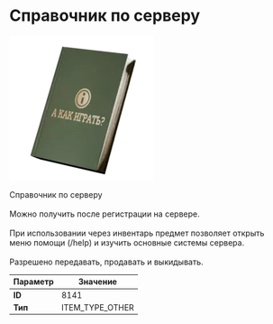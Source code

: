 # Справочник по серверу

![Item Image](../img/8141.webp?raw=true)

Справочник по серверу<br><br>Можно получить после регистрации на сервере.<br><br>При использовании через инвентарь предмет позволяет открыть<br>меню помощи (/help) и изучить основные системы сервера.<br><br>Разрешено передавать, продавать и выкидывать.


| Параметр | Значение |
|----------|----------|
| **ID** | 8141 |
| **Тип** | ITEM_TYPE_OTHER |

